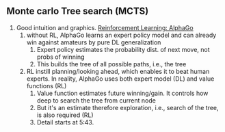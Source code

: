 ## Monte carlo Tree search (MCTS)
1. Good intuition and graphics. [Reinforcement Learning: AlphaGo](https://youtu.be/4PyWLgrt7YY)
	1. without RL, AlphaGo learns an expert policy model and can already win against amateurs by pure DL generalization
		1. Expert policy estimates the probability dist. of next move, not probs of winning
		2. This builds the tree of all possible paths, i.e., the tree
	2. RL instill planning/looking ahead, which enables it to beat human experts. In reality, AlphaGo uses both expert model (DL) and value functions (RL)
		1. Value function estimates future winning/gain. It controls how deep to search the tree from current node
		2. But it's an estimate therefore exploration, i.e., search of the tree, is also required (RL)
		3. Detail starts at 5:43.
	

